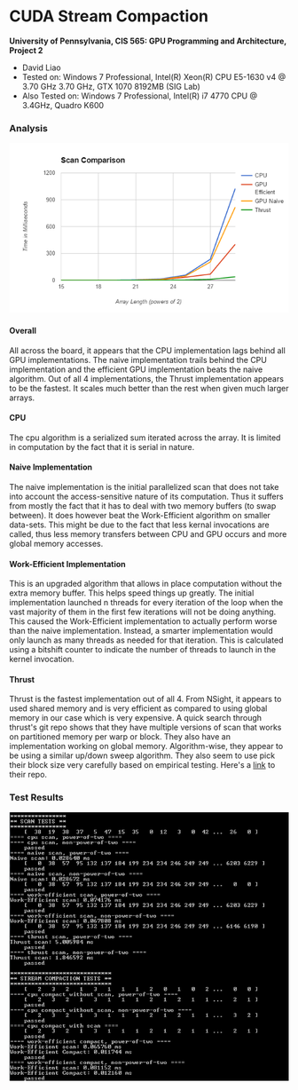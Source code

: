 CUDA Stream Compaction
======================

**University of Pennsylvania, CIS 565: GPU Programming and Architecture, Project 2**

* David Liao
* Tested on: Windows 7 Professional, Intel(R) Xeon(R) CPU E5-1630 v4 @ 3.70 GHz 3.70 GHz, GTX 1070 8192MB (SIG Lab)
* Also Tested on: Windows 7 Professional, Intel(R) i7 4770 CPU @ 3.4GHz, Quadro K600

### Analysis

![chart](images/chart.png)
#### Overall
All across the board, it appears that the CPU implementation lags behind all GPU implementations. The naive implementation trails behind the CPU implementation and the efficient GPU implementation beats the naive algorithm. Out of all 4 implementations, the Thrust implementation appears to be the fastest. It scales much better than the rest when given much larger arrays.

#### CPU
The cpu algorithm is a serialized sum iterated across the array. It is limited in computation by the fact that it is serial in nature.

#### Naive Implementation
The naive implementation is the initial parallelized scan that does not take into account the access-sensitive nature of its computation. Thus it suffers from mostly the fact that it has to deal with two memory buffers (to swap between). It does however beat the Work-Efficient algorithm on smaller data-sets. This might be due to the fact that less kernal invocations are called, thus less memory transfers between CPU and GPU occurs and more global memory accesses. 

#### Work-Efficient Implementation
This is an upgraded algorithm that allows in place computation without the extra memory buffer. This helps speed things up greatly. The initial implementation launched n threads for every iteration of the loop when the vast majority of them in the first few iterations will not be doing anything. This caused the Work-Efficient implementation to actually perform worse than the naive implementation. Instead, a smarter implementation would only launch as many threads as needed for that iteration. This is calculated using a bitshift counter to indicate the number of threads to launch in the kernel invocation.

#### Thrust
Thrust is the fastest implementation out of all 4. From NSight, it appears to used shared memory and is very efficient as compared to using global memory in our case which is very expensive. A quick search through thrust's git repo shows that they have multiple versions of scan that works on partitioned memory per warp or block. They also have an implementation working on global memory. Algorithm-wise, they appear to be using a similar up/down sweep algorithm. They also seem to use pick their block size very carefully based on empirical testing. Here's a [link](https://github.com/thrust/thrust/blob/2ef13096187b40a35a71451d09e49b14074b0859/thrust/system/cuda/detail/scan.inl) to their repo.

### Test Results
![tests](images/testspassing.png)
